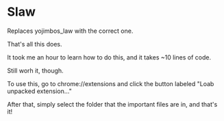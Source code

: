 # Slaw
Replaces yojimbos_law with the correct one.


That's all this does.

It took me an hour to learn how to do this, and it takes ~10 lines of code.

Still worh it, though.


To use this, go to chrome://extensions and click the button labeled "Loab unpacked extension..."

After that, simply select the folder that the important files are in, and that's it!
